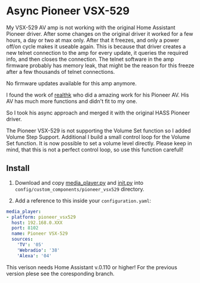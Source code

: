 # Async Pioneer VSX-529

My VSX-529 AV amp is not working with the original Home Assistant Pioneer driver.
After some changes on the original driver it worked for a few hours, a day or two at max only. After that it freezes, and only a power off/on cycle makes it useable again.
This is because that driver creates a new telnet connection to the amp for every update, it queries the required info, and then closes the connection. The telnet software in the amp firmware probably has memory leak, that might be the reason for this freeze after a few thousands of telnet connections.

No firmware updates available for this amp anymore.

I found the work of [realthk](https://github.com/realthk) who did a amazing work for his Pioneer AV.
His AV has much more functions and didn't fit to my one.

So I took his async approach and merged it with the original HASS Pioneer driver.

The Pioneer VSX-529 is not supporting the Volume Set function so I added Volume Step Support.
Additional I build a small control loop for the Volume Set function. It is now possible to set a volume level directly. Please keep in mind, that this is not a perfect control loop, so use this function carefull!

## Install

1. Download and copy [media_player.py](https://github.com/SpaceMaster85/pioneer_vsx529/blob/master/media_player.py) and [init.py](https://github.com/SpaceMaster85/pioneer_vsx529/blob/master/__init__.py) into `config/custom_components/pioneer_vsx529` directory.

2. Add a reference to this inside your `configuration.yaml`:

  ```yaml
media_player:
  - platform: pioneer_vsx529
    host: 192.168.0.XXX
    port: 8102
    name: Pioneer VSX-529
    sources:
      'TV': '05'
      'Webradio': '38'
      'Alexa': '04'
  ```
  
  This verison needs Home Assistant v.0.110 or higher! For the previous version plese see the coresponding branch.

